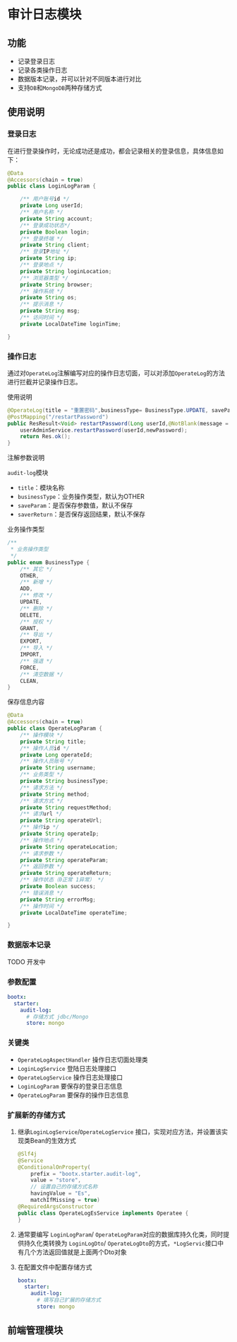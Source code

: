 # 审计日志模块

## 功能

- 记录登录日志
- 记录各类操作日志
- 数据版本记录，并可以针对不同版本进行对比
- 支持`DB`和`MongoDB`两种存储方式

## 使用说明

### 登录日志

在进行登录操作时，无论成功还是成功，都会记录相关的登录信息，具体信息如下：

```java
@Data
@Accessors(chain = true)
public class LoginLogParam {

    /** 用户账号id */
    private Long userId;
    /** 用户名称 */
    private String account;
    /** 登录成功状态*/
    private Boolean login;
    /** 登录终端 */
    private String client;
    /** 登录IP地址 */
    private String ip;
    /** 登录地点 */
    private String loginLocation;
    /** 浏览器类型 */
    private String browser;
    /** 操作系统 */
    private String os;
    /** 提示消息 */
    private String msg;
    /** 访问时间 */
    private LocalDateTime loginTime;

}
```

### 操作日志

通过对`OperateLog`注解编写对应的操作日志切面，可以对添加`OperateLog`的方法进行拦截并记录操作日志。

使用说明

```java
@OperateLog(title = "重置密码",businessType= BusinessType.UPDATE, saveParam = true)
@PostMapping("/restartPassword")
public ResResult<Void> restartPassword(Long userId,@NotBlank(message = "新密码不能为空") String newPassword){
    userAdminService.restartPassword(userId,newPassword);
    return Res.ok();
}
```

注解参数说明

`audit-log`模块 

- `title`：模块名称
- `businessType`：业务操作类型，默认为OTHER
- `saveParam`：是否保存参数值，默认不保存
- `saverReturn`：是否保存返回结果，默认不保存

业务操作类型

```java
/**
 * 业务操作类型
 */
public enum BusinessType {
    /** 其它 */
    OTHER,
    /** 新增 */
    ADD,
    /** 修改 */
    UPDATE,
    /** 删除 */
    DELETE,
    /** 授权 */
    GRANT,
    /** 导出 */
    EXPORT,
    /** 导入 */
    IMPORT,
    /** 强退 */
    FORCE,
    /** 清空数据 */
    CLEAN,
}

```

保存信息内容

```java
@Data
@Accessors(chain = true)
public class OperateLogParam {
    /** 操作模块 */
    private String title;
    /** 操作人员id */
    private Long operateId;
    /** 操作人员账号 */
    private String username;
    /** 业务类型 */
    private String businessType;
    /** 请求方法 */
    private String method;
    /** 请求方式 */
    private String requestMethod;
    /** 请求url */
    private String operateUrl;
    /** 操作ip */
    private String operateIp;
    /** 操作地点 */
    private String operateLocation;
    /** 请求参数 */
    private String operateParam;
    /** 返回参数 */
    private String operateReturn;
    /** 操作状态（0正常 1异常） */
    private Boolean success;
    /** 错误消息 */
    private String errorMsg;
    /** 操作时间 */
    private LocalDateTime operateTime;

}
```

### 数据版本记录

TODO 开发中

### 参数配置

```yaml
bootx:
  starter:
    audit-log:
      # 存储方式 jdbc/Mongo
      store: mongo
```

### 关键类

- `OperateLogAspectHandler` 操作日志切面处理类
- `LoginLogService` 登陆日志处理接口
- `OperateLogService` 操作日志处理接口
- `LoginLogParam` 要保存的登录日志信息
- `OperateLogParam` 要保存的操作日志信息

### 扩展新的存储方式

1. 继承`LoginLogService`/`OperateLogService` 接口，实现对应方法，并设置该实现类Bean的生效方式

   ```java
   @Slf4j
   @Service
   @ConditionalOnProperty(
       prefix = "bootx.starter.audit-log", 
       value = "store", 
       // 设置自己的存储方式名称
       havingValue = "Es",
       matchIfMissing = true)
   @RequiredArgsConstructor
   public class OperateLogEsService implements Operatee {
   }
   ```

2. 通常要编写 `LoginLogParam`/ `OperateLogParam`对应的数据库持久化类，同时提供持久化类转换为  `LoginLogDto`/ `OperateLogDto`的方式，`*LogServic`接口中有几个方法返回值就是上面两个Dto对象

3. 在配置文件中配置存储方式

   ```yaml
   bootx:
     starter:
       audit-log:
         # 填写自己扩展的存储方式
         store: mongo
   ```

   

## 前端管理模块
